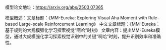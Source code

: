 模型论文地址：https://arxiv.org/abs/2503.07365

模型概述：文章标题：《MM-Eureka: Exploring Visual Aha Moment with Rule-based Large-scale Reinforcement Learning》
中文文章标题：《MM-Eureka：基于规则的大规模强化学习探索视觉“啊哈”时刻》
文章内容：提出MM-Eureka模型，通过大规模强化学习探索视觉识别中的关键“啊哈”时刻，提升识别效率和准确性。
